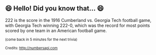 ## :smile: Hello! Did you know that... :smile:
222 is the score in the 1916 Cumberland vs. Georgia Tech football game, with Georgia Tech winning 222-0, which was the record for most points scored by one team in an American football game.

<sup>(come back in 5 minutes for the next trivia)</sup>


<sup>Credits: http://numbersapi.com</sup>
